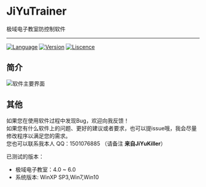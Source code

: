 # JiYuTrainer
极域电子教室防控制软件

---

[![Language](https://img.shields.io/badge/language-C++-blue.svg)](JiYuKiller)
[![Version](https://img.shields.io/badge/version-1.6-greeb.svg)](JiYuKiller)
[![Liscence](https://img.shields.io/badge/liscence-MIT-orange.svg)](JiYuKiller)

简介
---

![软件主要界面](https://raw.githubusercontent.com/717021/JiYuTrainer/master/ScreenShots.png)

其他
---
如果您在使用软件过程中发现Bug，欢迎向我反馈！<br>
如果您有什么软件上的问题、更好的建议或者要求，也可以提issue哦，我会尽量修改程序以满足您的需求。 <br>
您也可以联系我本人 QQ：1501076885 （请备注 **来自JiYuKiller**）<br>

已测试的版本：
* 极域电子教室：4.0 ~ 6.0
* 系统版本: WinXP SP3,Win7,Win10
